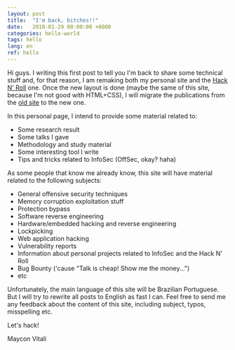 ```yaml
---
layout: post
title:  "I'm back, bitches!!"
date:   2018-01-29 00:00:00 +0000
categories: hello-world
tags: hello
lang: en
ref: hello
---
```


Hi guys. I writing this first post to tell you I'm back to share some technical stuff and, for that reason, I am remaking both my personal site and the [Hack N' Roll](http://www.hacknroll.io) one. Once the new layout is done (maybe the same of this site, because I'm not good with HTML+CSS), I will migrate the publications from the [old site](http://www.hacknroll.com) to the new one.

In this personal page, I intend to provide some material related to:
- Some research result
- Some talks I gave
- Methodology and study material
- Some interesting tool I write
- Tips and tricks related to InfoSec (OffSec, okay? haha)

As some people that know me already know, this site will have material related to the following subjects:
- General offensive security techniques
- Memory corruption exploitation stuff
- Protection bypass
- Software reverse engineering
- Hardware/embedded hacking and reverse engineering
- Lockpicking
- Web application hacking
- Vulnerability reports
- Information about personal projects related to InfoSec and the Hack N' Roll
- Bug Bounty ('cause "Talk is cheap! Show me the money...")
- etc

Unfortunately, the main language of this site will be Brazilian Portuguese. But I will try to rewrite all posts to English as fast I can. Feel free to send me any feedback about the content of this site, including subject, typos, misspelling etc.

Let's hack!

Maycon Vitali
